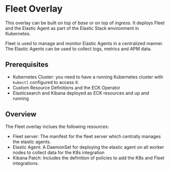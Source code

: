 # Fleet Overlay

This overlay can be built on top of _base_ or on top of _ingress_. It deploys Fleet and the Elastic Agent as part of the Elastic Stack environment in Kubernetes. 

Fleet is used to manage and monitor Elastic Agents in a centralized manner. The Elastic Agents can be used to collect logs, metrics and APM data. 

## Prerequisites

 * Kubernetes Cluster: you need to have a running Kubernetes cluster with ```kubectl``` configured to access it.
 * Custom Resource Definitions and the ECK Operator
 * Elasticsearch and Kibana deployed as ECK resources and up and running

## Overview

The Fleet overlay inclues the following resources: 

 * Fleet server: The manifest for the fleet server which centrally manages the elastic agents.
 * Elastic Agent: A DaemonSet for deploying the elastic agent on all worker nodes to collect data for the K8s integration
 * Kibana Patch: Includes the definition of policies to add the K8s and Fleet integrations.
